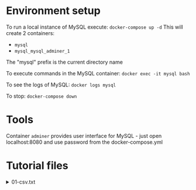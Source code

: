 # Environment setup

To run a local instance of MySQL execute:
`docker-compose up -d`
This will create 2 containers:
- `mysql`
- `mysql_mysql_adminer_1`

The "mysql" prefix is the current directory name

To execute commands in the MySQL container:
`docker exec -it mysql bash`

To see the logs of MySQL:
`docker logs mysql`

To stop:
`docker-compose down`

# Tools

Container `adminer` provides user interface for MySQL - just open localhost:8080 and use password from the docker-compose.yml

# Tutorial files

<details>
  <summary>01-csv.txt</summary>
  Describes what a database is used for
</details>
